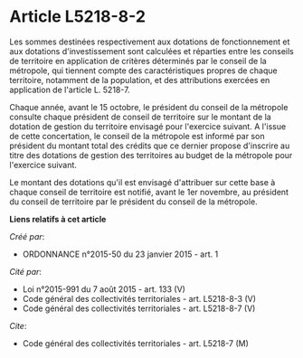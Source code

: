 # Article L5218-8-2

Les sommes destinées respectivement aux dotations de fonctionnement et aux dotations d'investissement sont calculées et
réparties entre les conseils de territoire en application de critères déterminés par le conseil de la métropole, qui tiennent
compte des caractéristiques propres de chaque territoire, notamment de la population, et des attributions exercées en
application de l'article L. 5218-7.

Chaque année, avant le 15 octobre, le président du conseil de la métropole consulte chaque président de conseil de territoire
sur le montant de la dotation de gestion du territoire envisagé pour l'exercice suivant. A l'issue de cette concertation, le
conseil de la métropole est informé par son président du montant total des crédits que ce dernier propose d'inscrire au titre
des dotations de gestion des territoires au budget de la métropole pour l'exercice suivant.

Le montant des dotations qu'il est envisagé d'attribuer sur cette base à chaque conseil de territoire est notifié, avant le
1er novembre, au président du conseil de territoire par le président du conseil de la métropole.

**Liens relatifs à cet article**

_Créé par_:

  - ORDONNANCE n°2015-50 du 23 janvier 2015 - art. 1

_Cité par_:

  - Loi n°2015-991 du 7 août 2015 - art. 133 (V)
  - Code général des collectivités territoriales - art. L5218-8-3 (V)
  - Code général des collectivités territoriales - art. L5218-8-7 (V)

_Cite_:

  - Code général des collectivités territoriales - art. L5218-7 (M)
